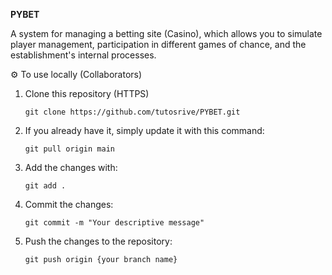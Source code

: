 **PYBET**

A system for managing a betting site (Casino), which allows you to simulate player management,
participation in different games of chance, and the establishment's internal processes.

⚙ To use locally (Collaborators)

1. Clone this repository (HTTPS)
    ```shell
    git clone https://github.com/tutosrive/PYBET.git
    ```

2. If you already have it, simply update it with this command:
    ```shell
    git pull origin main
    ```

3. Add the changes with:
    ```shell
    git add .
    ```

4. Commit the changes:
    ```shell
    git commit -m "Your descriptive message"
    ```

5. Push the changes to the repository:
    ```shell
    git push origin {your branch name}
    ```